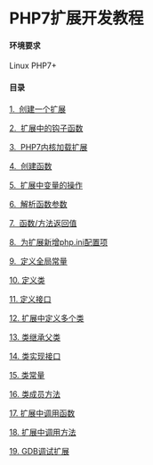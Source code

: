 # PHP7扩展开发教程

#### 环境要求
Linux
PHP7+

#### 目录

[1.&nbsp; 创建一个扩展](./create_ext.md)

[2.&nbsp; 扩展中的钩子函数](./hook_functions.md)

[3.&nbsp; PHP7内核加载扩展](./load_ext.md)

[4.&nbsp; 创建函数](./create_function.md)

[5.&nbsp; 扩展中变量的操作](./var_op.md)

[6.&nbsp; 解析函数参数](./function_params.md)

[7.&nbsp; 函数/方法返回值](./function_method_return.md)

[8.&nbsp; 为扩展新增php.ini配置项](./add_php_ini.md)

[9.&nbsp; 定义全局常量](./constant.md)

[10. 定义类](./define_class.md)

[11. 定义接口](./define_interface.md)

[12. 扩展中定义多个类](./define_more_class.md)

[13. 类继承父类](./class_extends.md)

[14. 类实现接口](./class_implements.md)

[15. 类常量](./class_constant.md)

[16. 类成员方法](./class_method.md)

[17. 扩展中调用函数](./call_function.md)

[18. 扩展中调用方法](./call_method.md)

[19. GDB调试扩展](./gdb_debug.md)

